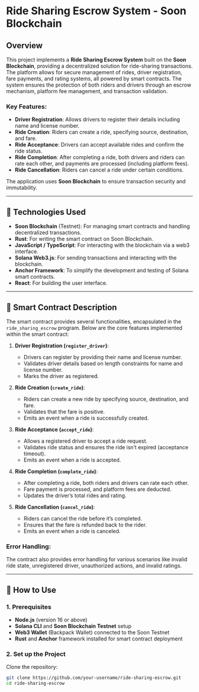 # Ride Sharing Escrow System - Soon Blockchain

## Overview

This project implements a **Ride Sharing Escrow System** built on the **Soon Blockchain**, providing a decentralized solution for ride-sharing transactions. The platform allows for secure management of rides, driver registration, fare payments, and rating systems, all powered by smart contracts. The system ensures the protection of both riders and drivers through an escrow mechanism, platform fee management, and transaction validation.

### **Key Features:**

- **Driver Registration**: Allows drivers to register their details including name and license number.
- **Ride Creation**: Riders can create a ride, specifying source, destination, and fare.
- **Ride Acceptance**: Drivers can accept available rides and confirm the ride status.
- **Ride Completion**: After completing a ride, both drivers and riders can rate each other, and payments are processed (including platform fees).
- **Ride Cancellation**: Riders can cancel a ride under certain conditions.
  
The application uses **Soon Blockchain** to ensure transaction security and immutability.

---

## 🚀 **Technologies Used**

- **Soon Blockchain** (Testnet): For managing smart contracts and handling decentralized transactions.
- **Rust**: For writing the smart contract on Soon Blockchain.
- **JavaScript / TypeScript**: For interacting with the blockchain via a web3 interface.
- **Solana Web3.js**: For sending transactions and interacting with the blockchain.
- **Anchor Framework**: To simplify the development and testing of Solana smart contracts.
- **React**: For building the user interface.

---

## 📜 **Smart Contract Description**

The smart contract provides several functionalities, encapsulated in the `ride_sharing_escrow` program. Below are the core features implemented within the smart contract:

1. **Driver Registration (`register_driver`)**: 
   - Drivers can register by providing their name and license number.
   - Validates driver details based on length constraints for name and license number.
   - Marks the driver as registered.

2. **Ride Creation (`create_ride`)**: 
   - Riders can create a new ride by specifying source, destination, and fare.
   - Validates that the fare is positive.
   - Emits an event when a ride is successfully created.

3. **Ride Acceptance (`accept_ride`)**: 
   - Allows a registered driver to accept a ride request.
   - Validates ride status and ensures the ride isn’t expired (acceptance timeout).
   - Emits an event when a ride is accepted.

4. **Ride Completion (`complete_ride`)**: 
   - After completing a ride, both riders and drivers can rate each other.
   - Fare payment is processed, and platform fees are deducted.
   - Updates the driver’s total rides and rating.

5. **Ride Cancellation (`cancel_ride`)**: 
   - Riders can cancel the ride before it’s completed.
   - Ensures that the fare is refunded back to the rider.
   - Emits an event when a ride is canceled.

### **Error Handling**:
The contract also provides error handling for various scenarios like invalid ride state, unregistered driver, unauthorized actions, and invalid ratings.

---

## 🔧 **How to Use**

### **1. Prerequisites**
- **Node.js** (version 16 or above)
- **Solana CLI** and **Soon Blockchain Testnet** setup
- **Web3 Wallet** (Backpack Wallet) connected to the Soon Testnet
- **Rust** and **Anchor** framework installed for smart contract deployment

### **2. Set up the Project**
Clone the repository:

```bash
git clone https://github.com/your-username/ride-sharing-escrow.git
cd ride-sharing-escrow
